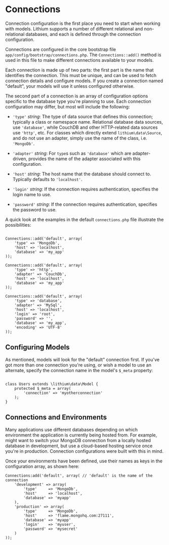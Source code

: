 # Connections

Connection configuration is the first place you need to start when working with models. Lithium supports a number of different relational and non-relational databases, and each is defined through the connection configuration.

Connections are configured in the core bootstrap file `app/config/bootstrap/connections.php`. The `Connections::add()` method is used in this file to make different connections available to your models. 

Each connection is made up of two parts: the first part is the name that identifies the connection. This must be unique, and can be used to fetch connection details and configure models. If you create a connection named "default", your models will use it unless configured otherwise.

The second part of a connection is an array of configuration options specific to the database type you're planning to use. Each connection configuration may differ, but most will include the following:

- `'type'` _string_: The type of data source that defines this connection; typically a
  class or namespace name. Relational database data sources, use `'database'`, while
  CouchDB and other HTTP-related data sources use `'http'`, etc. For classes which
  directly extend `lithium\data\Source`, and do not use an adapter, simply use the
  name of the class, i.e. `'MongoDb'`.
  
- `'adapter'` _string_: For `type`s such as `'database'` which are adapter-driven,
  provides the name of the adapter associated with this configuration.
  
- `'host'` _string_: The host name that the database should connect to. Typically
  defaults to `'localhost'`.
  
- `'login'` _string_: If the connection requires authentication, specifies the login
  name to use.
  
- `'password'` _string_: If the connection requires authentication, specifies the
  password to use.

A quick look at the examples in the default `connections.php` file illustrate the possibilities:

```

Connections::add('default', array(
	'type' => 'MongoDb',
	'host' => 'localhost',
	'database' => 'my_app'
));

Connections::add('default', array(
	'type' => 'http',
	'adapter' => 'CouchDb',
	'host' => 'localhost',
	'database' => 'my_app'
));

Connections::add('default', array(
	'type' => 'database',
	'adapter' => 'MySql',
	'host' => 'localhost',
	'login' => 'root',
	'password' => '',
	'database' => 'my_app',
	'encoding' => 'UTF-8'
));

```

## Configuring Models

As mentioned, models will look for the "default" connection first. If you've got more than one connection you're using, or wish a model to use an alternate, specify the connection name in the model's `$_meta` property:

```

class Users extends \lithium\data\Model {
	protected $_meta = array(
		'connection' => 'myotherconnection'
	);
}

```

## Connections and Environments

Many applications use different databases depending on which environment the application is currently being hosted from. For example, might want to switch your MongoDB connection from a locally hosted database in development, but use a cloud-based hosting service once you're in production. Connection configurations were built with this in mind.

Once your environments have been defined, use their names as keys in the configuration array, as shown here:

```
Connections:add('default', array( // 'default' is the name of the connection
	'development' => array(
		'type'     => 'MongoDb',
		'host'     => 'localhost',
		'database' => 'myapp'
	),
	'production' => array(
		'type'     => 'MongoDb',
		'host'     => 'flame.mongohq.com:27111',
		'database' => 'myapp'
		'login'    => 'myuser',
		'password' => 'mysecret'
	)	
));
```